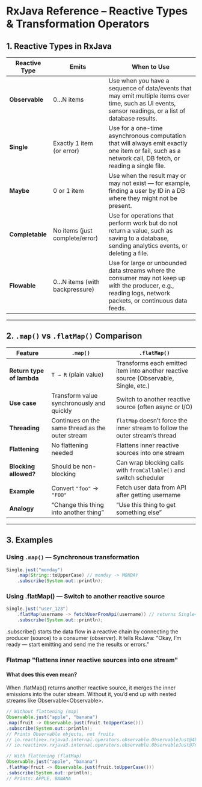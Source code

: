 # RxJava Reference – Reactive Types & Transformation Operators

## 1. Reactive Types in RxJava

| Reactive Type  | Emits                              | When to Use |
|----------------|------------------------------------|-------------|
| **Observable<T>** | 0…N items                         | Use when you have a sequence of data/events that may emit multiple items over time, such as UI events, sensor readings, or a list of database results. |
| **Single<T>**     | Exactly 1 item (or error)         | Use for a one-time asynchronous computation that will always emit exactly one item or fail, such as a network call, DB fetch, or reading a single file. |
| **Maybe<T>**      | 0 or 1 item                       | Use when the result may or may not exist — for example, finding a user by ID in a DB where they might not be present. |
| **Completable**   | No items (just complete/error)    | Use for operations that perform work but do not return a value, such as saving to a database, sending analytics events, or deleting a file. |
| **Flowable<T>**   | 0…N items (with backpressure)     | Use for large or unbounded data streams where the consumer may not keep up with the producer, e.g., reading logs, network packets, or continuous data feeds. |

---

## 2. `.map()` vs `.flatMap()` Comparison

| Feature                   | `.map()`                                                | `.flatMap()`                                                                           |
|---------------------------|---------------------------------------------------------|----------------------------------------------------------------------------------------|
| **Return type of lambda** | `T → R` (plain value)                                   | Transforms each emitted item into another reactive source (Observable, Single, etc.)   |
| **Use case**              | Transform value synchronously and quickly               | Switch to another reactive source (often async or I/O)                                 |
| **Threading**             | Continues on the same thread as the outer stream        | `flatMap` doesn’t force the inner stream to follow the outer stream’s thread           |
| **Flattening**            | No flattening needed                                    | Flattens inner reactive sources into one stream                                        |
| **Blocking allowed?**     | Should be non-blocking                                  | Can wrap blocking calls with `fromCallable()` and switch scheduler                     |
| **Example**               | Convert `"foo"` → `"FOO"`                               | Fetch user data from API after getting username                                        |
| **Analogy**               | “Change this thing into another thing”                  | “Use this thing to get something else”                                                 |

---

## 3. Examples

### Using `.map()` — Synchronous transformation
```java
Single.just("monday")
    .map(String::toUpperCase) // monday -> MONDAY
    .subscribe(System.out::println);
```

### Using .flatMap() — Switch to another reactive source
```java
Single.just("user_123")
    .flatMap(username -> fetchUserFromApi(username)) // returns Single<User>
    .subscribe(System.out::println);
```

.subscribe() starts the data flow in a reactive chain by connecting the producer (source) to a consumer (observer).
It tells RxJava: "Okay, I’m ready — start emitting and send me the results or errors."

### Flatmap "flattens inner reactive sources into one stream"

####  What does this even mean?

When .flatMap() returns another reactive source, it merges the inner emissions into the outer stream.
Without it, you’d end up with nested streams like Observable<Observable<T>>.

```java
// Without flattening (map)
Observable.just("apple", "banana")
.map(fruit -> Observable.just(fruit.toUpperCase()))
.subscribe(System.out::println);
// Prints Observable objects, not fruits
// io.reactivex.rxjava3.internal.operators.observable.ObservableJust@4b67cf4d
// io.reactivex.rxjava3.internal.operators.observable.ObservableJust@7ea987ac

// With flattening (flatMap)
Observable.just("apple", "banana")
.flatMap(fruit -> Observable.just(fruit.toUpperCase()))
.subscribe(System.out::println);
// Prints: APPLE, BANANA
```
